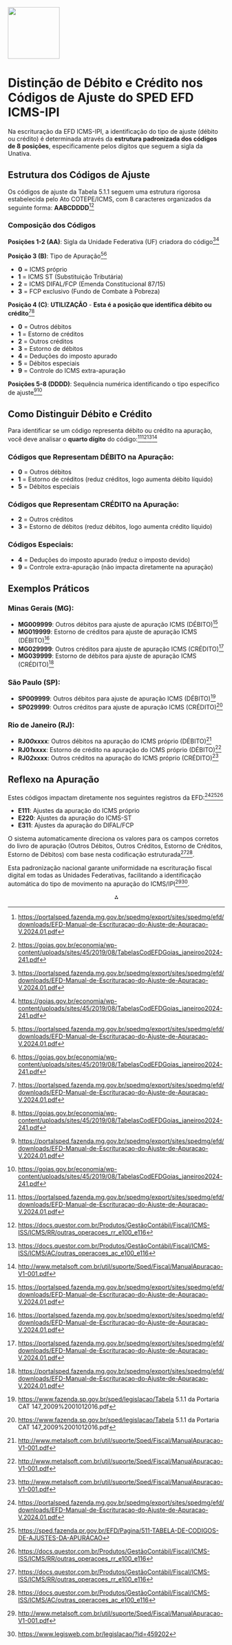<img src="https://r2cdn.perplexity.ai/pplx-full-logo-primary-dark%402x.png" class="logo" width="120"/>

# Distinção de Débito e Crédito nos Códigos de Ajuste do SPED EFD ICMS-IPI

Na escrituração da EFD ICMS-IPI, a identificação do tipo de ajuste (débito ou crédito) é determinada através da **estrutura padronizada dos códigos de 8 posições**, especificamente pelos dígitos que seguem a sigla da Unativa.

## Estrutura dos Códigos de Ajuste

Os códigos de ajuste da Tabela 5.1.1 seguem uma estrutura rigorosa estabelecida pelo Ato COTEPE/ICMS, com 8 caracteres organizados da seguinte forma: **AABCDDDD**[^1][^2]

### Composição dos Códigos

**Posições 1-2 (AA)**: Sigla da Unidade Federativa (UF) criadora do código[^1][^2]

**Posição 3 (B)**: Tipo de Apuração[^1][^2]

- **0** = ICMS próprio
- **1** = ICMS ST (Substituição Tributária)
- **2** = ICMS DIFAL/FCP (Emenda Constitucional 87/15)
- **3** = FCP exclusivo (Fundo de Combate à Pobreza)

**Posição 4 (C)**: **UTILIZAÇÃO** - **Esta é a posição que identifica débito ou crédito**[^1][^2]

- **0** = Outros débitos
- **1** = Estorno de créditos
- **2** = Outros créditos
- **3** = Estorno de débitos
- **4** = Deduções do imposto apurado
- **5** = Débitos especiais
- **9** = Controle do ICMS extra-apuração

**Posições 5-8 (DDDD)**: Sequência numérica identificando o tipo específico de ajuste[^1][^2]

## Como Distinguir Débito e Crédito

Para identificar se um código representa débito ou crédito na apuração, você deve analisar o **quarto dígito** do código:[^1][^3][^4][^5]

### Códigos que Representam **DÉBITO** na Apuração:

- **0** = Outros débitos
- **1** = Estorno de créditos (reduz créditos, logo aumenta débito líquido)
- **5** = Débitos especiais


### Códigos que Representam **CRÉDITO** na Apuração:

- **2** = Outros créditos
- **3** = Estorno de débitos (reduz débitos, logo aumenta crédito líquido)


### Códigos Especiais:

- **4** = Deduções do imposto apurado (reduz o imposto devido)
- **9** = Controle extra-apuração (não impacta diretamente na apuração)


## Exemplos Práticos

### Minas Gerais (MG):

- **MG009999**: Outros débitos para ajuste de apuração ICMS (DÉBITO)[^1]
- **MG019999**: Estorno de créditos para ajuste de apuração ICMS (DÉBITO)[^1]
- **MG029999**: Outros créditos para ajuste de apuração ICMS (CRÉDITO)[^1]
- **MG039999**: Estorno de débitos para ajuste de apuração ICMS (CRÉDITO)[^1]


### São Paulo (SP):

- **SP009999**: Outros débitos para ajuste de apuração ICMS (DÉBITO)[^6]
- **SP029999**: Outros créditos para ajuste de apuração ICMS (CRÉDITO)[^6]


### Rio de Janeiro (RJ):

- **RJ0**_**0**_**xxxx**: Outros débitos na apuração do ICMS próprio (DÉBITO)[^5]
- **RJ0**_**1**_**xxxx**: Estorno de crédito na apuração do ICMS próprio (DÉBITO)[^5]
- **RJ0**_**2**_**xxxx**: Outros créditos na apuração do ICMS próprio (CRÉDITO)[^5]


## Reflexo na Apuração

Estes códigos impactam diretamente nos seguintes registros da EFD:[^1][^7][^3]

- **E111**: Ajustes da apuração do ICMS próprio
- **E220**: Ajustes da apuração do ICMS-ST
- **E311**: Ajustes da apuração do DIFAL/FCP

O sistema automaticamente direciona os valores para os campos corretos do livro de apuração (Outros Débitos, Outros Créditos, Estorno de Créditos, Estorno de Débitos) com base nesta codificação estruturada[^3][^4].

Esta padronização nacional garante uniformidade na escrituração fiscal digital em todas as Unidades Federativas, facilitando a identificação automática do tipo de movimento na apuração do ICMS/IPI[^5][^8].

<div style="text-align: center">⁂</div>

[^1]: https://portalsped.fazenda.mg.gov.br/spedmg/export/sites/spedmg/efd/downloads/EFD-Manual-de-Escrituracao-do-Ajuste-de-Apuracao-V.2024.01.pdf

[^2]: https://goias.gov.br/economia/wp-content/uploads/sites/45/2019/08/TabelasCodEFDGoias_janeiroo2024-241.pdf

[^3]: https://docs.questor.com.br/Produtos/GestãoContábil/Fiscal/ICMS-ISS/ICMS/RR/outras_operacoes_rr_e100_e116

[^4]: https://docs.questor.com.br/Produtos/GestãoContábil/Fiscal/ICMS-ISS/ICMS/AC/outras_operacoes_ac_e100_e116

[^5]: http://www.metalsoft.com.br/util/suporte/Sped/Fiscal/ManualApuracao-V1-001.pdf

[^6]: https://www.fazenda.sp.gov.br/sped/legislacao/Tabela 5.1.1 da Portaria CAT 147_2009%2001012016.pdf

[^7]: https://sped.fazenda.pr.gov.br/EFD/Pagina/511-TABELA-DE-CODIGOS-DE-AJUSTES-DA-APURACAO

[^8]: https://www.legisweb.com.br/legislacao/?id=459202

[^9]: https://portalsped.fazenda.mg.gov.br/spedmg/export/sites/spedmg/efd/downloads/Perguntas-Frequentes-EFD-v.2024.01.pdf

[^10]: https://portalsped.fazenda.mg.gov.br/spedmg/export/sites/spedmg/efd/downloads/MANUAL-AjustesDocumentos-V2-006-2016.12.06.pdf

[^11]: https://portal.fazenda.rj.gov.br/efd/wp-content/uploads/sites/32/2023/09/Manual_EFD.pdf

[^12]: http://sped.rfb.gov.br/item/show/1573

[^13]: http://sped.rfb.gov.br/estatico/2A/0527AC1622CF15194D9A4AB4AFD25A4A84B34A/Perguntas Frequentes - 7.1.pdf

[^14]: http://sped.rfb.gov.br/item/show/1545

[^15]: https://goias.gov.br/economia/wp-content/uploads/sites/45/2024/05/Guia_pratico_5.4.pdf

[^16]: https://www.sped.fazenda.gov.br/spedtabelas/AppConsulta/publico/aspx/ConsultaTabelasExternas.aspx?CodSistema=SpedFiscal

[^17]: http://sped.rfb.gov.br/estatico/30/007F992E2E9F284F1DC7D9AC50A4CF3BE4513C/Guia Prático EFD - Versão 3.1.8.pdf

[^18]: http://sped.rfb.gov.br/item/show/1932

[^19]: http://sped.rfb.gov.br/item/show/1578

[^20]: http://sped.rfb.gov.br/item/show/1635

[^21]: http://sped.rfb.gov.br/estatico/E4/4A860113D8DEACA0CB7E609E7BDE7419EED43E/GUIA PRÁTICO EFD ICMS IPI - v. 3.01.pdf

[^22]: https://atendimento.receita.rs.gov.br/escrituracao

[^23]: http://sped.rfb.gov.br/estatico/A3/2ED01E7B98E9015E4B2D92EF52A5FC0FDD3A50/NT_EFD%20ICMS%20IPI%202024.001%20v1.0.pdf

[^24]: https://static.fazenda.df.gov.br/arquivos/servico-821/Tutorial_Escrituracao_Fiscal_EFD_ICMS_IPI_Distrito_Federal_-v_1_8_10_03_2023.pdf

[^25]: http://sped.rfb.gov.br/item/show/2774

[^26]: http://sped.rfb.gov.br/item/show/2773

[^27]: https://aprendo.iob.com.br/ajudaonline/artigo.aspx?artigo=16449

[^28]: http://sped.rfb.gov.br/estatico/0D/2DC4C346EDFCDFAFA26C391C7398D060594B50/GUIA PRÁTICO DA EFD - Versão 2.0.22.pdf

[^29]: http://sped.sefaz.se.gov.br/legislacao/manualTabelasEFD.pdf

[^30]: https://goias.gov.br/economia/wp-content/uploads/sites/45/2020/10/Tab.Cod_.SPEDFiscal-EFDdeGO01012020-1-636.docx

[^31]: https://www.fazenda.sp.gov.br/sped/legislacao/Tabela 5 1 1 - Fundamentação Legal.pdf

[^32]: http://sped.rfb.gov.br/arquivo/download/3045

[^33]: https://receita.fazenda.rs.gov.br/download/2441?2100413747

[^34]: https://receita.fazenda.rs.gov.br/download/2441

[^35]: https://www.taxgroup.com.br/intelligence/controle-de-creditos-pis-cofins-efd-contribuicoes/

[^36]: https://sped.fazenda.pr.gov.br/sites/sped/arquivos_restritos/files/documento/2022-06/TABELA_5_1_1_ESTORNO_DE_CREDITOS.pdf

[^37]: https://portalsped.fazenda.mg.gov.br/spedmg/export/sites/spedmg/efd/downloads/EFD-Manual-de-Controle-de-Creditos-Fiscais-na-EFD-V.2024.01-1.pdf

[^38]: https://www.dinamicasistemas.com.br/upload/files/ServContent(232)(1).pdf

[^39]: https://portalsped.fazenda.mg.gov.br/spedmg/export/sites/spedmg/efd/downloads/EFD-Manual-de-Escrituracao-dos-Ajustes-por-Documentos-V.2024.01.pdf

[^40]: https://www.sef.sc.gov.br/arquivos_portal/servicos/88/GUIA_TABELAS_EXTERNAS_v2__1_.pdf

[^41]: http://sped.rfb.gov.br/estatico/08/9A74C350BDFA9C627C5C88FB41E163B696D5E1/Perguntas e Respostas EFD Contribuições.pdf

[^42]: https://goias.gov.br/economia/wp-content/uploads/sites/45/2024/07/Guia_pratico_5.5.pdf

[^43]: https://lefisc.com.br/news/ORIENTAcoES-SOBRE-A-EFD.htm

[^44]: https://www.econeteditora.com.br/icms_rj/manual_EFD_v1.14.pdf

[^45]: http://sped.rfb.gov.br/arquivo/download/3050

[^46]: https://www.confaz.fazenda.gov.br/legislacao/atos/2012/ac029_12

[^47]: http://app1.sefaz.mt.gov.br/Sistema/legislacao/respostaconsulta.nsf/5540d90afcacd4f204257057004b655c/5b4e99fdba250d3003258c28004b0edc?OpenDocument

[^48]: http://sped.rfb.gov.br/estatico/30/5EC21565F41BC9D392045D71E5706429186705/Guia Prático EFD - Versão 3.0.6.pdf

[^49]: http://sped.rfb.gov.br/arquivo/download/3036

[^50]: https://www.confaz.fazenda.gov.br/legislacao/atos/2018/ato-cotepe-icms-8-18

